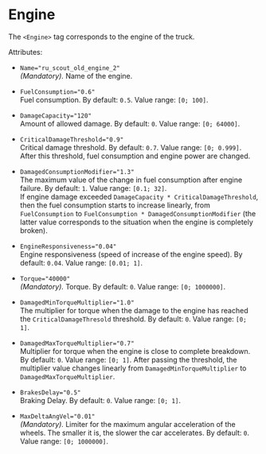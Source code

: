 # Engine

The `<Engine>` tag corresponds to the engine of the truck.

Attributes:

- `Name="ru_scout_old_engine_2"`  
  *(Mandatory).* Name of the engine.

- `FuelConsumption="0.6"`  
  Fuel consumption. By default: `0.5`. Value range: `[0; 100]`.

- `DamageCapacity="120"`  
  Amount of allowed damage. By default: `0`. Value range: `[0; 64000]`.

- `CriticalDamageThreshold="0.9"`  
  Critical damage threshold. By default: `0.7`. Value range: `[0; 0.999]`. After this threshold, fuel consumption and engine power are changed.

- `DamagedConsumptionModifier="1.3"`  
  The maximum value of the change in fuel consumption after engine failure.
  By default: `1`. Value range: `[0.1; 32]`.  
  If engine damage exceeded `DamageCapacity * CriticalDamageThreshold`, then the fuel consumption starts to increase linearly, from `FuelConsumption` to `FuelConsumption * DamagedConsumptionModifier` (the latter value corresponds to the situation when the engine is completely broken).

- `EngineResponsiveness="0.04"`  
  Engine responsiveness (speed of increase of the engine speed). By default: `0.04`. Value range: `[0.01; 1]`.

- `Torque="40000"`  
   *(Mandatory).* Torque. By default: `0`. Value range: `[0; 1000000]`.

- `DamagedMinTorqueMultiplier="1.0"`  
    The multiplier for torque when the damage to the engine has reached the `CriticalDamageThresold` threshold. By default: `0`. Value range: `[0; 1]`.

- `DamagedMaxTorqueMultiplier="0.7"`  
  Multiplier for torque when the engine is close to complete breakdown. By default: `0`. Value range: `[0; 1]`. After passing the threshold, the multiplier value changes linearly from `DamagedMinTorqueMultiplier` to `DamagedMaxTorqueMultiplier`.

- `BrakesDelay="0.5"`  
  Braking Delay. By default: `0`. Value range: `[0; 1]`.

- `MaxDeltaAngVel="0.01"`  
  *(Mandatory).* Limiter for the maximum angular acceleration of the wheels. The smaller it is, the slower the car accelerates. By default: `0`. Value range: `[0; 1000000]`.

